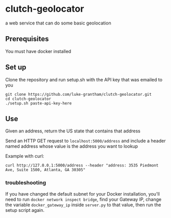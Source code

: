 # clutch-geolocator
a web service that can do some basic geolocation


## Prerequisites
You must have docker installed

## Set up
Clone the repository and run setup.sh with the API key that was emailed to you
~~~
git clone https://github.com/luke-grantham/clutch-geolocator.git
cd clutch-geolocator
./setup.sh paste-api-key-here
~~~

## Use
Given an address, return the US state that contains that address

Send an HTTP GET request to `localhost:5000/address` and include a header named address whose value is the address you want to lookup

Example with curl:

`curl http://127.0.0.1:5000/address --header "address: 3535 Piedmont Ave, Suite 1500, Atlanta, GA 30305"`

### troubleshooting

If you have changed the default subnet for your Docker installation, you'll need to run `docker network inspect bridge`, find your Gateway IP, change the variable `docker_gateway_ip` inside `server.py` to that value, then run the setup script again.
